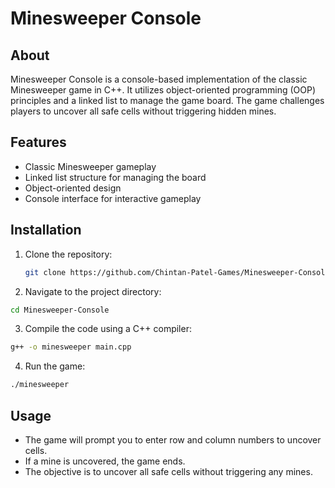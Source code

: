 # Minesweeper Console

## About

Minesweeper Console is a console-based implementation of the classic Minesweeper game in C++. It utilizes object-oriented programming (OOP) principles and a linked list to manage the game board. The game challenges players to uncover all safe cells without triggering hidden mines.

## Features

- Classic Minesweeper gameplay
- Linked list structure for managing the board
- Object-oriented design
- Console interface for interactive gameplay

## Installation

1. Clone the repository:
   ```bash
   git clone https://github.com/Chintan-Patel-Games/Minesweeper-Console.git
   ```

2. Navigate to the project directory:

  ```bash
  cd Minesweeper-Console
  ```

3. Compile the code using a C++ compiler:

  ```bash
  g++ -o minesweeper main.cpp
  ```

4. Run the game:

  ```bash
  ./minesweeper
  ```

## Usage


- The game will prompt you to enter row and column numbers to uncover cells.
- If a mine is uncovered, the game ends.
- The objective is to uncover all safe cells without triggering any mines.
